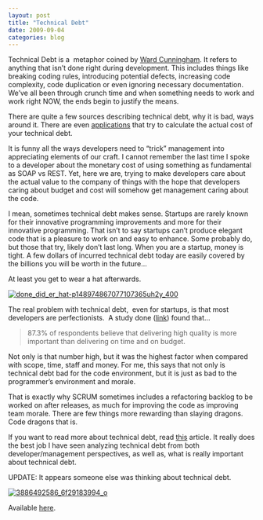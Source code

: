 ```yaml
---
layout: post
title: "Technical Debt"
date: 2009-09-04
categories: blog
---
```


Technical Debt is a&#160; metaphor coined by [Ward Cunningham](http://www.c2.com/cgi/wiki?TechnicalDebt). It refers to anything that isn’t done right during development. This includes things like breaking coding rules, introducing potential defects, increasing code complexity, code duplication or even ignoring necessary documentation. We’ve all been through crunch time and when something needs to work and work right NOW, the ends begin to justify the means.

There are quite a few sources describing technical debt, why it is bad, ways around it. There are even [applications](http://sonar.codehaus.org/evaluate-your-technical-debt-with-sonar/) that try to calculate the actual cost of your technical debt.

It is funny all the ways developers need to “trick” management into appreciating elements of our craft. I cannot remember the last time I spoke to a developer about the monetary cost of using something as fundamental as SOAP vs REST. Yet, here we are, trying to make developers care about the actual value to the company of things with the hope that developers caring about budget and cost will somehow get management caring about the code.

I mean, sometimes technical debt makes sense. Startups are rarely known for their innovative programming improvements and more for their innovative programming. That isn’t to say startups can’t produce elegant code that is a pleasure to work on and easy to enhance. Some probably do, but those that try, likely don’t last long. When you are a startup, money is tight. A few dollars of incurred technical debt today are easily covered by the billions you will be worth in the future...

At least you get to wear a hat afterwards.

[![done_did_er_hat-p148974867077107365uh2y_400](http://lh5.ggpht.com/_VrsVJGFhz4c/Sp9FgBGlWyI/AAAAAAAABr4/KRPr9uE5dZU/done_did_er_hat-p148974867077107365uh2y_400_thumb%5B1%5D.jpg?imgmax=800 "done_did_er_hat-p148974867077107365uh2y_400")](http://lh5.ggpht.com/_VrsVJGFhz4c/Sp9Ff1YugNI/AAAAAAAABr0/mi49-yAV8YA/s1600-h/done_did_er_hat-p148974867077107365uh2y_400%5B3%5D.jpg)

The real problem with technical debt,&#160; even for startups, is that most developers are perfectionists.&#160; A study done ([link](http://www.ambysoft.com/surveys/success2007.html)) found that…
  > 87.3% of respondents believe that delivering high quality is more important than delivering on time and on budget.

Not only is that number high, but it was the highest factor when compared with scope, time, staff and money. For me, this says that not only is technical debt bad for the code environment, but it is just as bad to the programmer’s environment and morale.

That is exactly why SCRUM sometimes includes a refactoring backlog to be worked on after releases, as much for improving the code as improving team morale. There are few things more rewarding than slaying dragons. Code dragons that is.

If you want to read more about technical debt, read [this](http://forums.construx.com/blogs/stevemcc/archive/2007/11/01/technical-debt-2.aspx) article. It really does the best job I have seen analyzing technical debt from both developer/management perspectives, as well as, what is really important about technical debt.

UPDATE: It appears someone else was thinking about technical debt.

[![3886492586_6f29183994_o](http://lh3.ggpht.com/_VrsVJGFhz4c/SqEpDOYBFtI/AAAAAAAABsI/QbqB7ozEwTI/3886492586_6f29183994_o_thumb%5B1%5D.jpg?imgmax=800 "3886492586_6f29183994_o")](http://lh5.ggpht.com/_VrsVJGFhz4c/SqEpCtGB-6I/AAAAAAAABsE/vBiuomkTqLk/s1600-h/3886492586_6f29183994_o%5B3%5D.jpg)

Available [here](http://blog.hasmanythrough.com/2009/9/3/circle-of-death).
